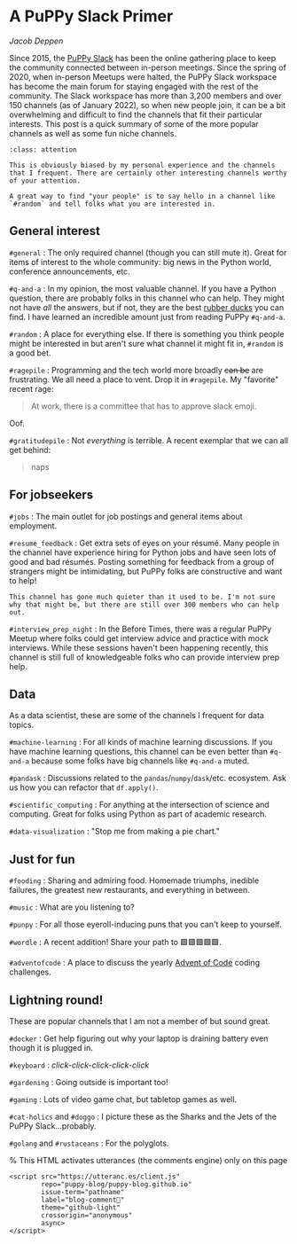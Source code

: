 # A PuPPy Slack Primer

_Jacob Deppen_

Since 2015, the [PuPPy Slack](http://slack.pspython.com/) has been the online gathering place to keep the community connected between in-person meetings. Since the spring of 2020, when in-person Meetups were halted, the PuPPy Slack workspace has become the main forum for staying engaged with the rest of the community. The Slack workspace has more than 3,200 members and over 150 channels (as of January 2022), so when new people join, it can be a bit overwhelming and difficult to find the channels that fit their particular interests. This post is a quick summary of some of the more popular channels as well as some fun niche channels.

```{admonition} Caveat
:class: attention

This is obviously biased by my personal experience and the channels that I frequent. There are certainly other interesting channels worthy of your attention.

A great way to find "your people" is to say hello in a channel like `#random` and tell folks what you are interested in.
```

## General interest

`#general`
: The only required channel (though you can still mute it). Great for items of interest to the whole community: big news in the Python world, conference announcements, etc.

`#q-and-a`
: In my opinion, the most valuable channel. If you have a Python question, there are probably folks in this channel who can help. They might not have _all_ the answers, but if not, they are the best [rubber ducks](https://en.wikipedia.org/wiki/Rubber_duck_debugging) you can find. I have learned an incredible amount just from reading PuPPy `#q-and-a`.

`#random`
: A place for everything else. If there is something you think people might be interested in but aren't sure what channel it might fit in, `#random` is a good bet.

`#ragepile`
: Programming and the tech world more broadly <strike>can be</strike> are frustrating. We all need a place to vent. Drop it in `#ragepile`. My "favorite" recent rage:

  >At work, there is a committee that has to approve slack emoji.

  Oof.

`#gratitudepile`
: Not _everything_ is terrible. A recent exemplar that we can all get behind:

  >naps

## For jobseekers

`#jobs`
: The main outlet for job postings and general items about employment.

`#resume_feedback`
: Get extra sets of eyes on your résumé. Many people in the channel have experience hiring for Python jobs and have seen lots of good and bad résumés. Posting something for feedback from a group of strangers might be intimidating, but PuPPy folks are constructive and want to help!

  ```{note}
  This channel has gone much quieter than it used to be. I'm not sure why that might be, but there are still over 300 members who can help out.
  ```

`#interview_prep_night`
: In the Before Times, there was a regular PuPPy Meetup where folks could get interview advice and practice with mock interviews. While these sessions haven't been happening recently, this channel is still full of knowledgeable folks who can provide interview prep help.

## Data

As a data scientist, these are some of the channels I frequent for data topics.

`#machine-learning`
: For all kinds of machine learning discussions. If you have machine learning questions, this channel can be even better than `#q-and-a` because some folks have big channels like `#q-and-a` muted.

`#pandask`
: Discussions related to the `pandas`/`numpy`/`dask`/etc. ecosystem. Ask us how you can refactor that `df.apply()`.

`#scientific_computing`
: For anything at the intersection of science and computing. Great for folks using Python as part of academic research.

`#data-visualization`
: "Stop me from making a pie chart."

## Just for fun

`#fooding`
: Sharing and admiring food. Homemade triumphs, inedible failures, the greatest new restaurants, and everything in between.

`#music`
: What are you listening to?

`#punpy`
: For all those eyeroll-inducing puns that you can't keep to yourself.

`#wordle`
: A recent addition! Share your path to 🟩🟩🟩🟩🟩.

`#adventofcode`
: A place to discuss the yearly [Advent of Code](https://adventofcode.com/) coding challenges.

## Lightning round!

These are popular channels that I am not a member of but sound great.

`#docker`
: Get help figuring out why your laptop is draining battery even though it is plugged in.

`#keyboard`
: _click-click-click-click-click_

`#gardening`
: Going outside is important too!

`#gaming`
: Lots of video game chat, but tabletop games as well.

`#cat-holics` and `#doggo`
: I picture these as the Sharks and the Jets of the PuPPy Slack...probably.

`#golang` and `#rustaceans`
: For the polyglots.

% This HTML activates utterances (the comments engine) only on this page
```{raw} html
<script src="https://utteranc.es/client.js"
        repo="puppy-blog/puppy-blog.github.io"
        issue-term="pathname"
        label="blog-comment💬"
        theme="github-light"
        crossorigin="anonymous"
        async>
</script>
```
